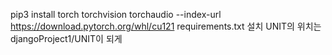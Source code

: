 pip3 install torch torchvision torchaudio --index-url https://download.pytorch.org/whl/cu121
requirements.txt 설치
UNIT의 위치는 djangoProject1/UNIT이 되게
